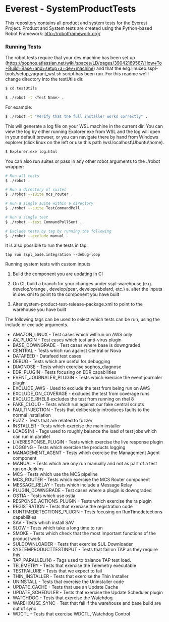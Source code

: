 # Everest - SystemProductTests

This repository contains all product and system tests for the Everest Project. 
Product and System tests are created using the Python-based Robot Framework: http://robotframework.org/

### Running Tests

The robot tests require that your dev machine has been set up (https://sophos.atlassian.net/wiki/spaces/LD/pages/39042169567/How+To+Build+Base+and+setup+a+dev+machine) and that the esg.linuxep.sspl-tools/setup_vagrant_wsl.sh script has been run. For this readme we'll change directory into the testUtils dir.
```sh
$ cd testUtils
```
```sh
$ ./robot -t <Test Name> .
```
For example:
```sh
$ ./robot -t "Verify that the full installer works correctly" .
```

This will generate a log file on your WSL machine in the current dir. You can view the log by either running Explorer.exe from WSL and the log will open in your default browser, or you can navigate there by hand from Windows explorer (click linux on the left or use this path \\wsl.localhost\Ubuntu\home).
```sh
$ Explorer.exe log.html
```

You can also run suites or pass in any other robot arguments to the ./robot wrapper:

```sh
# Run all tests
$ ./robot .

# Run a directory of suites
$ ./robot --suite mcs_router .

# Run a single suite within a directory
$ ./robot --suite TestCommandPoll .

# Run a single test
$ ./robot --test CommandPollSent .

# Exclude tests by tag by running the following
$ ./robot --exclude manual .
```

It is also possible to run the tests in tap. 

```
tap run sspl_base.integration --debug-loop
```

Running system tests with custom inputs
1. Build the component you are updating in CI

2. On CI, build a branch for your changes under sspl-warehouse (e.g. develop/orange , develop/pear,  develop/abelard, etc.)
    a. alter the inputs in dev.xml to point to the component you have built

3. Alter system-product-test-release-package.xml to point to the warehouse you have built

The following tags can be used to select which tests can be run, using the include or exclude arguments.
* AMAZON_LINUX - Test cases which will run on AWS only
* AV_PLUGIN - Test cases which test anti-virus plugin
* BASE_DOWNGRADE - Test cases where base is downgraded
* CENTRAL - Tests which run against Central or Nova
* DATAFEED - Datafeed test cases
* DEBUG - Tests which are useful for debugging
* DIAGNOSE - Tests which exercise sophos_diagnose
* EDR_PLUGIN - Tests focusing on EDR capabilities
* EVENT_JOURNALER_PLUGIN - Tests which exercise the event journaler plugin
* EXCLUDE_AWS - Used to exclude the test from being run on AWS
* EXCLUDE_ON_COVERAGE - excludes the test from coverage runs
* EXCLUDE_RHEL8  excludes the test from running on rhel 8
* FAKE_CLOUD - Tests which run against our fake central scripts
* FAULTINJECTION - Tests that deliberately introduces faults to the normal installation
* FUZZ - Tests that are related to fuzzer
* INSTALLER - Tests which exercise the main installer 
* LOAD${N} - Tags used to roughly balance the load of test jobs which can run in parallel
* LIVERESPONSE_PLUGIN - Tests which exercise the live response plugin
* LOGGING - Tests which exercise the products logging
* MANAGEMENT_AGENT - Tests which exercise the Management Agent component
* MANUAL - Tests which are ony run manually and not as part of a test run on Jenkins
* MCS - Tests which use the MCS pipeline
* MCS_ROUTER - Tests which exercise the MCS Router component
* MESSAGE_RELAY - Tests which include a Message Relay
* PLUGIN_DOWNGRADE - Test cases where a plugin is downgraded
* OSTIA - Tests which use ostia
* RESPONSE_ACTIONS_PLUGIN - Tests which exercise the ra plugin
* REGISTRATION - Tests that exercise the registration code
* RUNTIMEDETECTIONS_PLUGIN - Tests focusing on RunTimedetections capabilities
* SAV - Tests which install SAV
* SLOW - Tests which take a long time to run
* SMOKE - Tests which check that the most important functions of the product work
* SULDOWNLOADER - Tests that exercise SUL Downloader
* SYSTEMPRODUCTTESTINPUT - Tests that fail on TAP as they require this.
* TAP_PARALLEL{N} - Tags used to balance TAP test load.
* TELEMETRY - Tests that exercise the Telemetry executable
* TESTFAILURE - Tests that we expect to fail
* THIN_INSTALLER - Tests that exercise the Thin Installer
* UNINSTALL - Tests that exercise the Uninstaller code
* UPDATE_CACHE - Tests that use an Update Cache
* UPDATE_SCHEDULER - Tests that exercise the Update Scheduler plugin
* WATCHDOG - Tests that exercise the Watchdog
* WAREHOUSE_SYNC - Test that fail if the warehouse and base build are out of sync
* WDCTL - Tests that exercise WDCTL, Watchdog Control